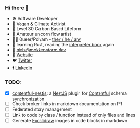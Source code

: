 ### Hi there 👋

- ⚙️ Software Developer
- 🌱 Vegan & Climate Activist
- 🔭 Level 30 Carbon Based Lifeform
- 🦄 Amateur unicorn flow artist
- 🏳️‍🌈 Queer/Polyam - [they / he / any](https://en.pronouns.page/they%26he%26any)
- 📘 learning Rust, reading the [interpreter book](https://craftinginterpreters.com) again
- 📧 [niels@mokkenstorm.dev](mailto:niels@mokkenstorm.dev)
- 🔗 [Website](https://mokkenstorm.dev)
- 🐦 [Twitter](https://twitter.com/Wonderlandzor)
- 🕴️ [Linkedin](https://www.linkedin.com/in/niels-mokkenstorm-a7714811b/)

### TODO:

- [x] [contentful-nestjs](https://github.com/nmokkenstorm/nestjs-contentful): a [NestJS](https://nestjs.com) plugin for [Contentful](https://www.contentful.com) schema synchronization
- [ ] Check broken links in markdown documentation on PR
- [ ] Federated story management
- [ ] Link to code by class / function instead of only files and lines
- [ ] Generate [Excalidraw](https://excalidraw.com) images in code blocks in markdown
